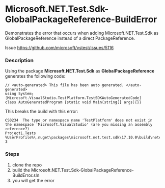 # Microsoft.NET.Test.Sdk-GlobalPackageReference-BuildError
Demonstrates the error that occurs when adding Microsoft.NET.Test.Sdk as GlobalPackageReference instead of a direct PackageReference.

Issue https://github.com/microsoft/vstest/issues/5116

### Description
Using the package __Microsoft.NET.Test.Sdk__ as __GlobalPackageReference__ generates the following code:

    // <auto-generated> This file has been auto generated. </auto-generated>
    using System;
    [Microsoft.VisualStudio.TestPlatform.TestSDKAutoGeneratedCode]
    class AutoGeneratedProgram {static void Main(string[] args){}}

This breaks the build with this error:

    CS0234	The type or namespace name 'TestPlatform' does not exist in the namespace 'Microsoft.VisualStudio' (are you missing an assembly reference?)	
    Project1.Tests	
    %UserProfile%\.nuget\packages\microsoft.net.test.sdk\17.10.0\build\netcoreapp3.1\Microsoft.NET.Test.Sdk.Program.cs	3	



### Steps
1. clone the repo
2. build the Microsoft.NET.Test.Sdk-GlobalPackageReference-BuildError.sln
3. you will get the error
